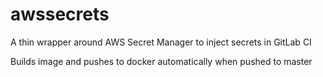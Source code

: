 # awssecrets
A thin wrapper around AWS Secret Manager to inject secrets in GitLab CI

Builds image and pushes to docker automatically when pushed to master
